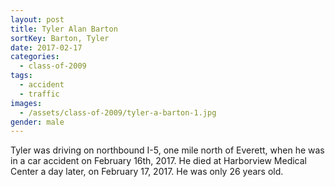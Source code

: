 ```yaml
---
layout: post
title: Tyler Alan Barton
sortKey: Barton, Tyler
date: 2017-02-17
categories:
  - class-of-2009
tags:
  - accident
  - traffic
images:
  - /assets/class-of-2009/tyler-a-barton-1.jpg
gender: male
---
```

Tyler was driving on northbound I-5, one mile north of Everett, when he was in a car accident on February 16th, 2017.  He died at Harborview Medical Center a day later, on February 17, 2017.  He was only 26 years old.
